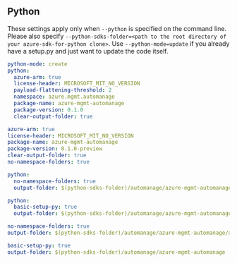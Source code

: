 ## Python

These settings apply only when `--python` is specified on the command line.
Please also specify `--python-sdks-folder=<path to the root directory of your azure-sdk-for-python clone>`.
Use `--python-mode=update` if you already have a setup.py and just want to update the code itself.

``` yaml $(python) && !$(track2) 
python-mode: create
python:
  azure-arm: true
  license-header: MICROSOFT_MIT_NO_VERSION
  payload-flattening-threshold: 2
  namespace: azure.mgmt.automanage
  package-name: azure-mgmt-automanage
  package-version: 0.1.0
  clear-output-folder: true
```

```yaml $(python) && $(track2) 
azure-arm: true 
license-header: MICROSOFT_MIT_NO_VERSION 
package-name: azure-mgmt-automanage
package-version: 0.1.0-preview
clear-output-folder: true 
no-namespace-folders: true 
``` 

``` yaml $(python) && $(python-mode) == 'update' && !$(track2)
python:
  no-namespace-folders: true
  output-folder: $(python-sdks-folder)/automanage/azure-mgmt-automanage/azure/mgmt/automanage
```
``` yaml $(python) && $(python-mode) == 'create' && !$(track2)
python:
  basic-setup-py: true
  output-folder: $(python-sdks-folder)/automanage/azure-mgmt-automanage
```

``` yaml $(python) && $(python-mode) == 'update' && $(track2)
no-namespace-folders: true
output-folder: $(python-sdks-folder)/automanage/azure-mgmt-automanage/azure/mgmt/automanage
```
``` yaml $(python) && $(python-mode) == 'create' && $(track2)
basic-setup-py: true
output-folder: $(python-sdks-folder)/automanage/azure-mgmt-automanage
```
